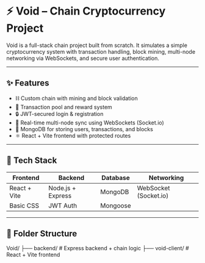 # ⚡️ Void – Chain Cryptocurrency Project

Void is a full-stack chain project built from scratch. It simulates a simple cryptocurrency system with transaction handling, block mining, multi-node networking via WebSockets, and secure user authentication.

---

## ✨ Features

- ⛓️ Custom chain with mining and block validation
- 💸 Transaction pool and reward system
- 🔒 JWT-secured login & registration
- 📡 Real-time multi-node sync using WebSockets (Socket.io)
- 🧠 MongoDB for storing users, transactions, and blocks
- ⚛️ React + Vite frontend with protected routes

---

## 🧰 Tech Stack

| Frontend          | Backend             | Database | Networking  |
|------------------|---------------------|----------|-------------|
| React + Vite     | Node.js + Express   | MongoDB  | WebSocket (Socket.io) |
| Basic CSS        | JWT Auth            | Mongoose |             |

---

## 📂 Folder Structure

Void/
├── backend/ # Express backend + chain logic
├── void-client/ # React + Vite frontend
